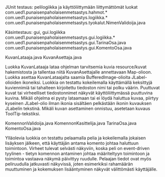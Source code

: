 
JUnit testaus: pelilogiikka ja käyttöliittymään liittymättömät luokat
com.ued1.punaisenpaholaisenmetsastys.hahmot.*
com.ued1.punaisenpaholaisenmetsastys.logiikka.*
com.ued1.punaisenpaholaisenmetsastys.tyokalut.NimenValidoija.java

Käsintestaus: gui, gui.logiikka
com.ued1.punaisenpaholaisenmetsastys.gui.logiikka.*
com.ued1.punaisenpaholaisenmetsastys.gui.TarinaOsa.java
com.ued1.punaisenpaholaisenmetsastys.gui.KomentoOsa.java

KuvanLataaja.java
KuvanAsettaja.java

Luokka KuvanLataaja lataa ohjelman tarvitsemia kuvia resource/kuvat hakemistosta ja tallentaa niitä KuvanAsettajalle annettavaan Map-olioon. Luokka asettaa KuvanLataajalta saamia BufferedImage-olioita JLabel-olioiden ikoneiksi. Luokkia on testattu kokeilemalla käyttämällä keksittyjä kuviennimiä tai tahalteen kirjoitettu tiedoston nimi tai polku väärin. Puuttuvat kuvat tai virheelliset tiedostonnimet näkyvät käyttöliittymässä puuttuvina kuvina. Mikäli ohjelma ei pysty lataamaan tai ei löydä haluttua kuvaa, piirtyy kyseinen JLabel-olio ilman ikonia sisältäen pelkästään ikonin kuvauksen JLabelin tekstinä. Mikäli kuvan asettaminen onnistuu, asetetaan kuvaus ToolTip-tekstiksi.

KomennonValidoija.java
KomennonKasittelija.java
TarinaOsa.java
KomentoOsa.java

Ylläolevia luokkia on testattu pelaamalla pelia ja kokeilemalla jokaisen lisäyksen jälkeen, että käyttäjän antama komento johtaa haluttuun toimintoon. Virheet tulevat selvästi näkyviin, koska peli on event-driven tyylinen - tietyn komennon antaminen johtaa määriteltyyn toimintoon ja toimintoa vastaava näkymä päivittyy ruudulle. Pelaajan tiedot ovat myös peliruudulla jatkuvasti näkyvissä, joten esimerkiksi rahamäärän muuttuminen ja kokemuksen lisääntyminen näkyvät välittömästi käyttäjälle.

